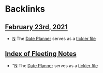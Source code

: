 
# Backlinks
## [February 23rd, 2021](<February 23rd, 2021.md>)
- [N](<N.md>) The [Date Planner](<Date Planner.md>) serves as a [tickler file](<tickler file.md>)

## [Index of Fleeting Notes](<Index of Fleeting Notes.md>)
- "[N](<N.md>) The [Date Planner](<Date Planner.md>) serves as a [tickler file](<tickler file.md>)

